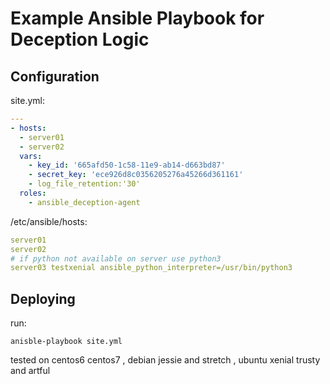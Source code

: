 # Example Ansible Playbook for Deception Logic

## Configuration

site.yml:

```yaml
---
- hosts:
  - server01
  - server02
  vars:
    - key_id: '665afd50-1c58-11e9-ab14-d663bd87'
    - secret_key: 'ece926d8c0356205276a45266d361161'
    - log_file_retention:'30'
  roles:
    - ansible_deception-agent
```

/etc/ansible/hosts:

```yaml
server01
server02
# if python not available on server use python3
server03 testxenial ansible_python_interpreter=/usr/bin/python3
```

## Deploying

run:

```shell
anisble-playbook site.yml
```

tested on centos6 centos7 , debian jessie and stretch , ubuntu xenial trusty and artful